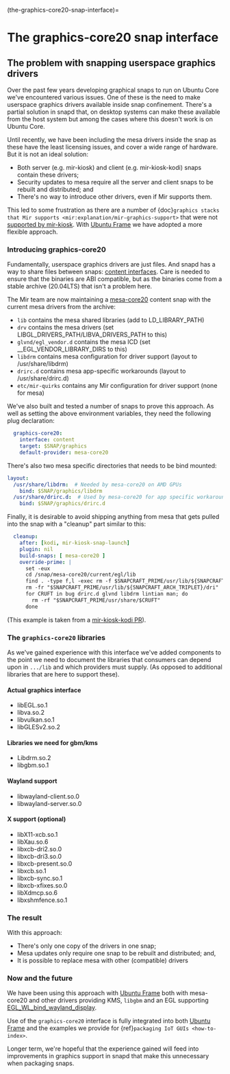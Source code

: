 (the-graphics-core20-snap-interface)=

# The graphics-core20 snap interface

## The problem with snapping userspace graphics drivers

Over the past few years developing graphical snaps to run on Ubuntu Core we've encountered various issues. One of these is the need to make userspace graphics drivers available inside snap confinement. There's a partial solution in snapd that, on desktop systems can make these available from the host system but among the cases where this doesn't work is on Ubuntu Core.

Until recently, we have been including the mesa drivers inside the snap as these have the least licensing issues, and cover a wide range of hardware. But it is not an ideal solution:

- Both server (e.g. mir-kiosk) and client (e.g. mir-kiosk-kodi) snaps contain these drivers;
- Security updates to mesa require all the server and client snaps to be rebuilt and distributed; and
- There's no way to introduce other drivers, even if Mir supports them.

This led to some frustration as there are a number of {doc}`graphics stacks that Mir supports <mir:explanation/mir-graphics-support>` that were not [supported by mir-kiosk](https://discourse.ubuntu.com/t/where-does-mir-kiosk-work/22270). With [Ubuntu Frame](https://snapcraft.io/ubuntu-frame) we have adopted a more flexible approach.

### Introducing graphics-core20

Fundamentally, userspace graphics drivers are just files. And snapd has a way to share files between snaps: [content interfaces](https://snapcraft.io/docs/content-interface). Care is needed to ensure that the binaries are ABI compatible, but as the binaries come from a stable archive (20.04LTS) that isn't a problem here.

The Mir team are now maintaining a [mesa-core20](https://snapcraft.io/mesa-core20) content snap with the current mesa drivers from the archive:

- `lib` contains the mesa shared libraries (add to LD_LIBRARY_PATH)
- `drv` contains the mesa drivers (set LIBGL_DRIVERS_PATH/LIBVA_DRIVERS_PATH to this)
- `glvnd/egl_vendor.d` contains the mesa ICD (set \_\_EGL_VENDOR_LIBRARY_DIRS to this)
- `libdrm` contains mesa configuration for driver support (layout to /usr/share/libdrm)
- `drirc.d` contains mesa app-specific workarounds (layout to /usr/share/drirc.d)
- `etc/mir-quirks` contains any Mir configuration for driver support (none for mesa)

We've also built and tested a number of snaps to prove this approach. As well as setting the above environment variables, they need the following plug declaration:

```yaml
  graphics-core20:
    interface: content
    target: $SNAP/graphics
    default-provider: mesa-core20
```

There's also two mesa specific directories that needs to be bind mounted:

```yaml
layout:
  /usr/share/libdrm:  # Needed by mesa-core20 on AMD GPUs
    bind: $SNAP/graphics/libdrm
  /usr/share/drirc.d:  # Used by mesa-core20 for app specific workarounds
    bind: $SNAP/graphics/drirc.d
```

Finally, it is desirable to avoid shipping anything from mesa that gets pulled into the snap with a "cleanup" part similar to this:

```yaml
  cleanup:
    after: [kodi, mir-kiosk-snap-launch]
    plugin: nil
    build-snaps: [ mesa-core20 ]
    override-prime: |
      set -eux
      cd /snap/mesa-core20/current/egl/lib
      find . -type f,l -exec rm -f $SNAPCRAFT_PRIME/usr/lib/${SNAPCRAFT_ARCH_TRIPLET}/{} \;
      rm -fr "$SNAPCRAFT_PRIME/usr/lib/${SNAPCRAFT_ARCH_TRIPLET}/dri"
      for CRUFT in bug drirc.d glvnd libdrm lintian man; do
        rm -rf "$SNAPCRAFT_PRIME/usr/share/$CRUFT"
      done
```

(This example is taken from a [mir-kiosk-kodi PR](https://github.com/canonical/mir-kiosk-kodi/pull/22)).

### The `graphics-core20` libraries

As we've gained experience with this interface we've added components to the point we need to document the libraries that consumers can depend upon in `.../lib` and which providers must supply.
(As opposed to additional libraries that are here to support these).

#### Actual graphics interface

- libEGL.so.1
- libva.so.2
- libvulkan.so.1
- libGLESv2.so.2

#### Libraries we need for gbm/kms

- Libdrm.so.2
- libgbm.so.1

#### Wayland support

- libwayland-client.so.0
- libwayland-server.so.0

#### X support (optional)

- libX11-xcb.so.1
- libXau.so.6
- libxcb-dri2.so.0
- libxcb-dri3.so.0
- libxcb-present.so.0
- libxcb.so.1
- libxcb-sync.so.1
- libxcb-xfixes.so.0
- libXdmcp.so.6
- libxshmfence.so.1

### The result

With this approach:

- There's only one copy of the drivers in one snap;
- Mesa updates only require one snap to be rebuilt and distributed; and,
- It is possible to replace mesa with other (compatible) drivers

### Now and the future

We have been using this approach with [Ubuntu Frame](https://snapcraft.io/ubuntu-frame) both with mesa-core20 and other drivers providing KMS, `libgbm` and an EGL supporting [EGL_WL_bind_wayland_display](https://registry.khronos.org/EGL/extensions/WL/EGL_WL_bind_wayland_display.txt).

Use of the `graphics-core20` interface is fully integrated into both [Ubuntu Frame](https://snapcraft.io/ubuntu-frame) and the examples we provide for {ref}`packaging IoT GUIs <how-to-index>`.

Longer term, we're hopeful that the experience gained will feed into improvements in graphics support in snapd that make this unnecessary when packaging snaps.
